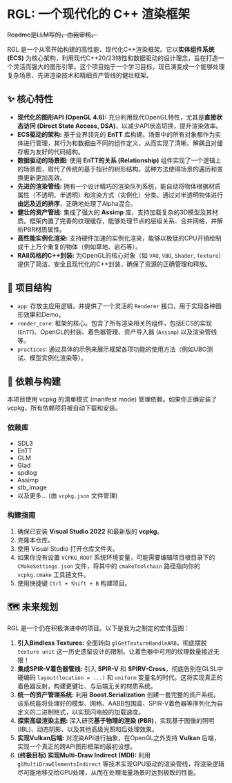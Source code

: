 # RGL: 一个现代化的 C++ 渲染框架

<s>Readme是LLM写的，由我审核。</s>

RGL 是一个从零开始构建的高性能、现代化C++渲染框架。它以**实体组件系统 (ECS)** 为核心架构，利用现代C++20/23特性和数据驱动的设计理念，旨在打造一个灵活而强大的图形引擎。这个项目始于一个学习目标，现已演变成一个能够处理复杂场景、先进渲染技术和精细资产管线的健壮框架。

## ✨ 核心特性

-   **现代化的图形API (OpenGL 4.6):** 充分利用现代OpenGL特性，尤其是**直接状态访问 (Direct State Access, DSA)**，以减少API状态切换，提升渲染效率。
-   **ECS驱动的架构:** 基于业界领先的 **EnTT** 库构建。场景中的所有对象都作为实体进行管理，其行为和数据由不同的组件定义，从而实现了清晰、解耦且对缓存极为友好的代码结构。
-   **数据驱动的场景图:** 使用 **EnTT的关系 (Relationship)** 组件实现了一个逻辑上的场景图，取代了传统的基于指针的树形结构。这种方法使得场景的遍历和变换更新更加高效。
-   **先进的渲染管线:** 拥有一个设计精巧的渲染队列系统，能自动将物体根据材质属性（不透明、半透明）和渲染方式（实例化）分类。通过对半透明物体进行**由远及近的排序**，正确地处理了Alpha混合。
-   **健壮的资产管线:** 集成了强大的 **Assimp** 库，支持加载复杂的3D模型及其材质。框架内置了完善的纹理缓存，能够处理节点的层级关系、合并网格，并解析PBR材质属性。
-   **高性能实例化渲染:** 支持硬件加速的实例化渲染，能够以极低的CPU开销绘制成千上万个重复的物体（例如草地、岩石等）。
-   **RAII风格的C++封装:** 为OpenGL的核心对象（如 `VAO`, `VBO`, `Shader`, `Texture`）提供了简洁、安全且现代化的C++封装，确保了资源的正确管理和释放。

## 📂 项目结构

-   `app`: 存放主应用逻辑，并提供了一个灵活的 `Renderer` 接口，用于实现各种图形效果和Demo。
-   `render_core`: 框架的核心。包含了所有渲染相关的组件，包括ECS的实现 (`EnTT`)、OpenGL的封装、着色器管理、资产导入器 (`Assimp`) 以及渲染管线等。
-   `practices`: 通过具体的示例来展示框架各项功能的使用方法（例如UBO测试、模型实例化渲染等）。

## 🚀 依赖与构建

本项目使用 vcpkg 的清单模式 (manifest mode) 管理依赖。如果你正确安装了 vcpkg，所有依赖项将被自动下载和安装。

### 依赖库

-   SDL3
-   EnTT
-   GLM
-   Glad
-   spdlog
-   Assimp
-   stb_image
-   以及更多... (由 `vcpkg.json` 文件管理)

### 构建指南

1.  确保已安装 **Visual Studio 2022** 和最新版的 **vcpkg**。
2.  克隆本仓库。
3.  使用 Visual Studio 打开仓库文件夹。
4.  如果你没有设置 `VCPKG_ROOT` 系统环境变量，可能需要编辑项目根目录下的 `CMakeSettings.json` 文件，将其中的 `cmakeToolchain` 路径指向你的 `vcpkg.cmake` 工具链文件。
5.  使用快捷键 `Ctrl + Shift + B` 构建项目。

## 🗺️ 未来规划

RGL 是一个仍在积极演进中的项目。以下是我为之制定的宏伟蓝图：

1.  **引入Bindless Textures:** 全面转向 `glGetTextureHandleARB`，彻底摆脱 `texture unit` 这一历史遗留设计的限制。让着色器中可用的纹理数量接近无限！
2.  **集成SPIR-V着色器管线:** 引入 **SPIR-V** 和 **SPIRV-Cross**，彻底告别在GLSL中硬编码 `layout(location = ...)` 和 `uniform` 变量名的时代。这将实现真正的着色器反射，构建更健壮、与后端无关的材质系统。
3.  **统一的资产管理系统:** 利用 **Boost.Serialization** 创建一套完整的资产系统。该系统能将处理好的模型、网格、AABB包围盒、SPIR-V着色器等序列化为自定义的二进制格式，以实现闪电般的加载速度。
4.  **探索高级渲染主题:** 深入研究**基于物理的渲染 (PBR)**，实现基于图像的照明 (IBL)、动态阴影、以及其他高级光照和后处理效果。
5.  **实现Vulkan后端:** 对渲染API进行抽象，在OpenGL之外支持 **Vulkan** 后端，实现一个真正的跨API图形框架的最初设想。
6.  **(终极目标) 实现Multi-Draw Indirect (MDI):** 利用 `glMultiDrawElementsIndirect` 等技术实现GPU驱动的渲染管线，将渲染逻辑尽可能地移交给GPU处理，从而在处理海量场景时达到极致的性能。

